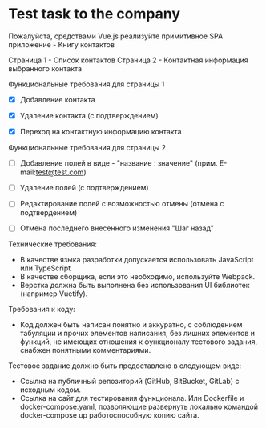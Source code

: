 # Test task to the company
Пожалуйста, средствами Vue.js реализуйте примитивное SPA приложение - Книгу контактов

Страница 1 - Список контактов
Страница 2 - Контактная информация выбранного контакта


Функциональные требования для страницы 1 
   - [x] Добавление контакта 
   - [x] Удаление контакта (с подтверждением)
   - [x] Переход на контактную информацию контакта

 
Функциональные требования для страницы 2 
   - [ ] Добавление полей в виде - "название : значение" (прим. E-mail:test@test.com)
   - [ ] Удаление полей  (с подтверждением) 
   - [ ] Редактирование полей с возможностью отмены (отмена с подтвердением) 
   - [ ] Отмена последнего внесенного изменения "Шаг назад" 


Технические требования:
 - В качестве языка разработки допускается использовать JavaScript или TypeScript
 - В качестве сборщика, если это необходимо, используйте Webpack.
 - Верстка должна быть выполнена без использования UI библиотек (например Vuetify).

Требования к коду:
- Код должен быть написан понятно и аккуратно, с соблюдением табуляции и прочих элементов написания, без лишних элементов и функций, не имеющих отношения к функционалу тестового задания, снабжен понятными комментариями.

Тестовое задание должно быть предоставлено в следующем виде:
- Ссылка на публичный репозиторий (GitHub, BitBucket, GitLab) с исходным кодом.
- Ссылка на сайт для тестирования функционала. Или Dockerfile и docker-compose.yaml, позволяющие развернуть локально командой docker-compose up работоспособную копию сайта.

